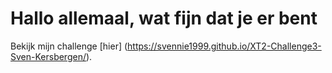 # Hallo allemaal, wat fijn dat je er bent
Bekijk mijn challenge [hier] (https://svennie1999.github.io/XT2-Challenge3-Sven-Kersbergen/).
